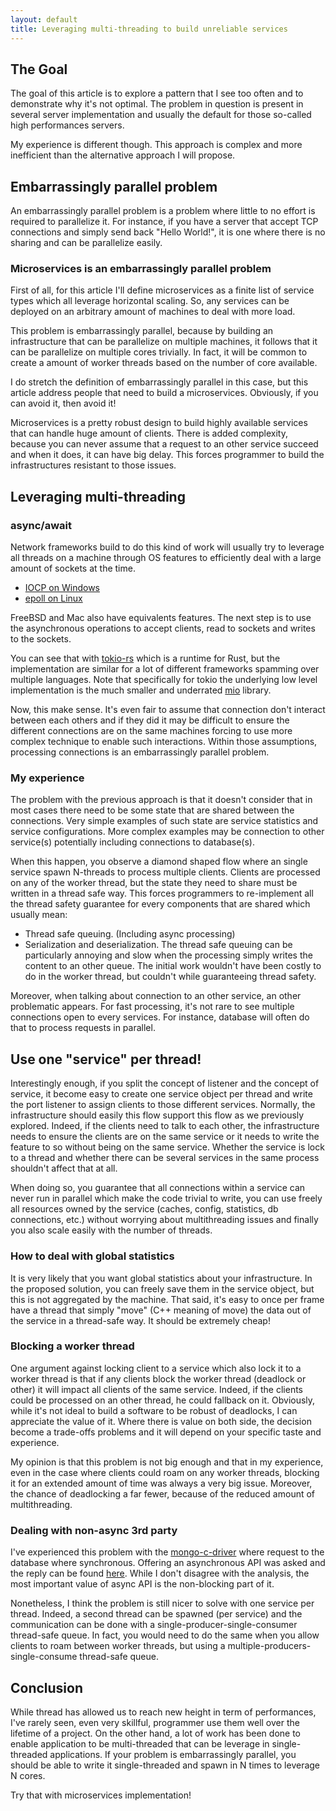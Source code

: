 ```yaml
---
layout: default
title: Leveraging multi-threading to build unreliable services
---
```


## The Goal
The goal of this article is to explore a pattern that I see too often and to
demonstrate why it's not optimal. The problem in question is present in several
server implementation and usually the default for those so-called high
performances servers.

My experience is different though. This approach is complex and more
inefficient than the alternative approach I will propose.

## Embarrassingly parallel problem
An embarrassingly parallel problem is a problem where little to no effort is
required to parallelize it. For instance, if you have a server that accept TCP
connections and simply send back "Hello World!", it is one where there is no
sharing and can be parallelize easily.

### Microservices is an embarrassingly parallel problem
First of all, for this article I'll define microservices as a finite list of
service types which all leverage horizontal scaling. So, any services can be
deployed on an arbitrary amount of machines to deal with more load.

This problem is embarrassingly parallel, because by building an infrastructure
that can be parallelize on multiple machines, it follows that it can be
parallelize on multiple cores trivially. In fact, it will be common to create
a amount of worker threads based on the number of core available.

I do stretch the definition of embarrassingly parallel in this case, but this
article address people that need to build a microservices. Obviously, if you
can avoid it, then avoid it!

Microservices is a pretty robust design to build highly available services that
can handle huge amount of clients. There is added complexity, because  you can
never assume that a request to an other service succeed and when it does, it
can have big delay. This forces programmer to build the infrastructures
resistant to those issues.

## Leveraging multi-threading

### async/await
Network frameworks build to do this kind of work will usually try to leverage
all threads on a machine through OS features to efficiently deal with a large
amount of sockets at the time.
* [IOCP on Windows](https://docs.microsoft.com/en-us/windows/win32/fileio/i-o-completion-ports)
* [epoll on Linux](https://man7.org/linux/man-pages/man7/epoll.7.html)

FreeBSD and Mac also have equivalents features. The next step is to use the 
asynchronous operations to accept clients, read to sockets and writes to the
sockets.

You can see that with [tokio-rs](https://tokio.rs/) which is a runtime for
Rust, but the implementation are similar for a lot of different frameworks
spamming over multiple languages. Note that specifically for tokio the
underlying low level implementation is the much smaller and underrated
[mio](https://github.com/tokio-rs/mio) library.

Now, this make sense. It's even fair to assume that connection don't interact
between each others and if they did it may be difficult to ensure the different
connections are on the same machines forcing to use more complex technique to
enable such interactions. Within those assumptions, processing connections
is an embarrassingly parallel problem.

### My experience
The problem with the previous approach is that it doesn't consider that in most
cases there need to be some state that are shared between the connections. Very
simple examples of such state are service statistics and service configurations.
More complex examples may be connection to other service(s) potentially
including connections to database(s).

When this happen, you observe a diamond shaped flow where an single service
spawn N-threads to process multiple clients. Clients are processed on any of
the worker thread, but the state they need to share must be written in a thread
safe way. This forces programmers to re-implement all the thread safety
guarantee for every components that are shared which usually mean:
* Thread safe queuing. (Including async processing)
* Serialization and deserialization.
The thread safe queuing can be particularly annoying and slow when the
processing simply writes the content to an other queue. The initial work
wouldn't have been costly to do in the worker thread, but couldn't while
guaranteeing thread safety.

Moreover, when talking about connection to an other service, an other
problematic appears. For fast processing, it's not rare to see multiple
connections open to every services. For instance, database will often do that
to process requests in parallel.

## Use one "service" per thread!
Interestingly enough, if you split the concept of listener and the concept of
service, it become easy to create one service object per thread and write the
port listener to assign clients to those different services. Normally, the
infrastructure should easily this flow support this flow as we previously
explored. Indeed, if the clients need to talk to each other, the infrastructure
needs to ensure the clients are on the same service or it needs to write the
feature to so without being on the same service. Whether the service is lock
to a thread and whether there can be several services in the same process
shouldn't affect that at all.

When doing so, you guarantee that all connections within a service can never
run in parallel which make the code trivial to write, you can use freely all
resources owned by the service (caches, config, statistics, db connections,
etc.) without worrying about multithreading issues and finally you also scale
easily with the number of threads.

### How to deal with global statistics
It is very likely that you want global statistics about your infrastructure.
In the proposed solution, you can freely save them in the service object, but
this is not aggregated by the machine. That said, it's easy to once per frame
have a thread that simply "move" (C++ meaning of move) the data out of the
service in a thread-safe way. It should be extremely cheap!

### Blocking a worker thread
One argument against locking client to a service which also lock it to a worker
thread is that if any clients block the worker thread (deadlock or other) it
will impact all clients of the same service. Indeed, if the clients could be
processed on an other thread, he could fallback on it. Obviously, while it's
not ideal to build a software to be robust of deadlocks, I can appreciate the
value of it. Where there is value on both side, the decision become a
trade-offs problems and it will depend on your specific taste and experience.

My opinion is that this problem is not big enough and that in my experience,
even in the case where clients could roam on any worker threads, blocking it
for an extended amount of time was always a very big issue. Moreover, the
chance of deadlocking a far fewer, because of the reduced amount of
multithreading.

### Dealing with non-async 3rd party
I've experienced this problem with the [mongo-c-driver](https://github.com/mongodb/mongo-c-driver)
where request to the database where synchronous. Offering an asynchronous API
was asked and the reply can be found [here](https://jira.mongodb.org/browse/CDRIVER-27?focusedCommentId=1349325&page=com.atlassian.jira.plugin.system.issuetabpanels%3Acomment-tabpanel#comment-1349325).
While I don't disagree with the analysis, the most important value of async API
is the non-blocking part of it.

Nonetheless, I think the problem is still nicer to solve with one service per
thread. Indeed, a second thread can be spawned (per service) and the
communication can be done with a single-producer-single-consumer thread-safe
queue. In fact, you would need to do the same when you allow clients to roam
between worker threads, but using a multiple-producers-single-consume
thread-safe queue.

## Conclusion

While thread has allowed us to reach new height in term of performances, I've
rarely seen, even very skillful, programmer use them well over the lifetime
of a project. On the other hand, a lot of work has been done to enable
application to be multi-threaded that can be leverage in single-threaded
applications. If your problem is embarrassingly parallel, you should be able
to write it single-threaded and spawn in N times to leverage N cores.

Try that with microservices implementation!

